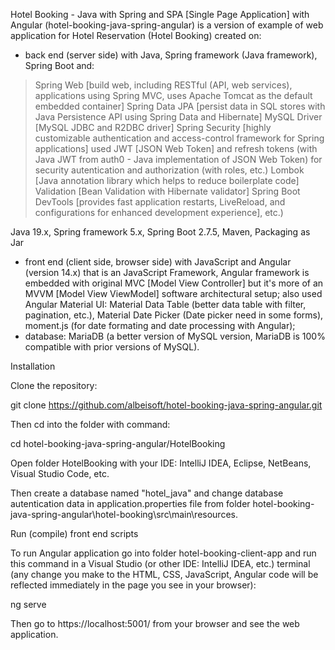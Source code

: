 Hotel Booking - Java with Spring and SPA [Single Page Application] with Angular (hotel-booking-java-spring-angular) is a version of example of web application for Hotel Reservation (Hotel Booking) created on:
- back end (server side) with Java, Spring framework (Java framework), Spring Boot and:
> Spring Web [build web, including RESTful (API, web services), applications using Spring MVC, uses Apache Tomcat as the default embedded container] 
> Spring Data JPA [persist data in SQL stores with Java Persistence API using Spring Data and Hibernate]
> MySQL Driver [MySQL JDBC and R2DBC driver]
> Spring Security [highly customizable authentication and access-control framework for Spring applications]
> used JWT [JSON Web Token] and refresh tokens (with Java JWT from auth0 - Java implementation of JSON Web Token) for security autentication and authorization (with roles, etc.)
> Lombok [Java annotation library which helps to reduce boilerplate code]
> Validation [Bean Validation with Hibernate validator]
> Spring Boot DevTools [provides fast application restarts, LiveReload, and configurations for enhanced development experience], etc.)

Java 19.x, Spring framework 5.x, Spring Boot 2.7.5, Maven, Packaging as Jar

- front end (client side, browser side) with JavaScript and Angular (version 14.x) that is an JavaScript Framework, Angular framework is embedded with original MVC [Model View Controller] but it's more of an MVVM [Model View ViewModel] software architectural setup; also used Angular Material UI: Material Data Table (better data table with filter, pagination, etc.), Material Date Picker (Date picker need in some forms), moment.js (for date formating and date processing with Angular);
- database: MariaDB (a better version of MySQL version, MariaDB is 100% compatible with prior versions of MySQL). 

Installation

Clone the repository:

git clone https://github.com/albeisoft/hotel-booking-java-spring-angular.git

Then cd into the folder with command:

cd hotel-booking-java-spring-angular/HotelBooking

Open folder HotelBooking with your IDE: IntelliJ IDEA, Eclipse, NetBeans, Visual Studio Code, etc. 

Then create a database named "hotel_java" and change database autentication data in application.properties file from folder hotel-booking-java-spring-angular\hotel-booking\src\main\resources.

Run (compile) front end scripts

To run Angular application go into folder hotel-booking-client-app and run this command in a Visual Studio (or other IDE: IntelliJ IDEA, etc.) terminal (any change you make to the HTML, CSS, JavaScript, Angular code will be reflected immediately in the page you see in your browser):

ng serve

Then go to https://localhost:5001/ from your browser and see the web application.
